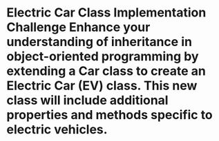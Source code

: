# Electric Car Class Implementation  Challenge Enhance your understanding of inheritance in object-oriented programming by extending a Car class to create an Electric Car (EV) class. This new class will include additional properties and methods specific to electric vehicles.
